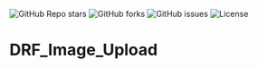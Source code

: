 ![GitHub Repo stars](https://img.shields.io/github/stars/fardinshaikh21/myapp?style=social)
![GitHub forks](https://img.shields.io/github/forks/fardinshaikh21/myapp?style=social)
![GitHub issues](https://img.shields.io/github/issues/fardinshaikh21/myapp)
![License](https://img.shields.io/github/license/fardinshaikh21/myapp)


# DRF_Image_Upload
